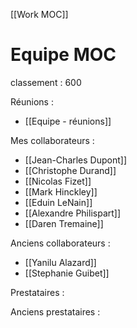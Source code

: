 [[Work MOC]]

# Equipe MOC

classement : 600

Réunions :
- [[Equipe - réunions]]

Mes collaborateurs :
- [[Jean-Charles Dupont]]
- [[Christophe Durand]]
- [[Nicolas Fizet]]
- [[Mark Hinckley]]
- [[Eduin LeNain]]
- [[Alexandre Philispart]]
- [[Daren Tremaine]]

Anciens collaborateurs :
- [[Yanilu Alazard]]
- [[Stephanie Guibet]]


Prestataires :

Anciens prestataires :